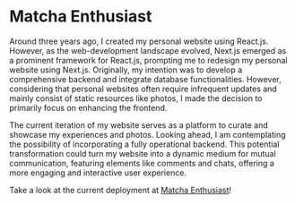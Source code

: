 # Matcha Enthusiast

Around three years ago, I created my personal website using React.js. However, as the web-development landscape evolved, Next.js emerged as a prominent framework for React.js, prompting me to redesign my personal website using Next.js. Originally, my intention was to develop a comprehensive backend and integrate database functionalities. However, considering that personal websites often require infrequent updates and mainly consist of static resources like photos, I made the decision to primarily focus on enhancing the frontend.

The current iteration of my website serves as a platform to curate and showcase my experiences and photos. Looking ahead, I am contemplating the possibility of incorporating a fully operational backend. This potential transformation could turn my website into a dynamic medium for mutual communication, featuring elements like comments and chats, offering a more engaging and interactive user experience.

Take a look at the current deployment at [Matcha Enthusiast](https://matcha-enthusiast.com/)!
